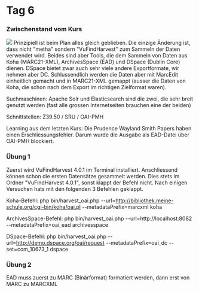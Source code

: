 # Tag 6

### Zwischenstand vom Kurs
![](https://raw.githubusercontent.com/remooda/bain/master/pictures/2.png)
Prinzipiell ist beim Plan alles gleich geblieben. Die einzige Änderung ist, dass nicht "metha" sondern "VuFindHarvest" zum Sammeln der Daten verwendet wird. Beides sind aber Tools, die dem Sammeln von Daten aus Koha (MARC21-XML), ArchivesSpace (EAD) und DSpace (Dublin Core) dienen. DSpace bietet zwar auch sehr viele andere Exportformate, wir nehmen aber DC. Schlussendlich werden die Daten aber mit MarcEdit einheitlich gemacht und in MARC21-XML gemappt (ausser die Daten von Koha, die schon nach dem Export im richtigen Zielformat waren).

Suchmaschinen: Apache Solr und Elasticsearch sind die zwei, die sehr breit genutzt werden (fast alle grossen Internetseiten brauchen eine der beiden)

Schnittstellen: Z39.50 / SRU / OAI-PMH

Learning aus dem letzten Kurs: Die Prudence Wayland Smith Papers haben einen Erschliessungsfehler. Darum wurde die Ausgabe als EAD-Datei über OAI-PMH blockiert.

### Übung 1
Zuerst wird VuFindHarvest 4.0.1 im Terminal installiert. Anschliessend können schon die ersten Datensätze gesammelt werden. Dies stets im Ordner "VuFindHarvest 4.0.1", sonst klappt der Befehl nicht. Nach einigen Versuchen hats mit den folgenden 3 Befehlen geklappt.

Koha-Befehl:
php bin/harvest_oai.php --url=http://bibliothek.meine-schule.org/cgi-bin/koha/oai.pl --metadataPrefix=marcxml koha

ArchivesSpace-Befehl:
php bin/harvest_oai.php --url=http://localhost:8082 --metadataPrefix=oai_ead archivesspace

DSpace-Befehl:
php bin/harvest_oai.php --url=http://demo.dspace.org/oai/request --metadataPrefix=oai_dc --set=com_10673_1 dspace


### Übung 2

EAD muss zuerst zu MARC (Binärformat) formatiert werden, dann erst von MARC zu MARCXML